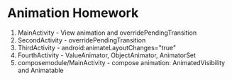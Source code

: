 # Animation Homework

1. MainActivity - View animation and overridePendingTransition
2. SecondActivity - overridePendingTransition
3. ThirdActivity - android:animateLayoutChanges="true"
4. FourthActivity - ValueAnimator, ObjectAnimator, AnimatorSet
5. composemodule/MainActivity - compose animation: AnimatedVisibility and Animatable